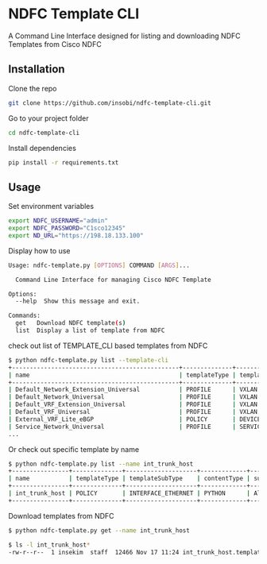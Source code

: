 # NDFC Template CLI
A Command Line Interface designed for listing and downloading NDFC Templates from Cisco NDFC

## Installation

Clone the repo
```bash
git clone https://github.com/insobi/ndfc-template-cli.git
```
Go to your project folder
```bash
cd ndfc-template-cli
```

Install dependencies
```bash
pip install -r requirements.txt
```

## Usage

Set environment variables
```bash
export NDFC_USERNAME="admin"
export NDFC_PASSWORD="C1sco12345"
export ND_URL="https://198.18.133.100"
```

Display how to use
```bash
Usage: ndfc-template.py [OPTIONS] COMMAND [ARGS]...

  Command Line Interface for managing Cisco NDFC Template

Options:
  --help  Show this message and exit.

Commands:
  get   Download NDFC template(s)
  list  Display a list of template from NDFC
```

check out list of TEMPLATE_CLI based templates from NDFC
```bash
$ python ndfc-template.py list --template-cli
+-----------------------------------------------+--------------+---------------------------+--------------+-------------------------------------------+
| name                                          | templateType | templateSubType           | contentType  | supportedPlatforms                        |
+-----------------------------------------------+--------------+---------------------------+--------------+-------------------------------------------+
| Default_Network_Extension_Universal           | PROFILE      | VXLAN                     | TEMPLATE_CLI | All                                       |
| Default_Network_Universal                     | PROFILE      | VXLAN                     | TEMPLATE_CLI | All                                       |
| Default_VRF_Extension_Universal               | PROFILE      | VXLAN                     | TEMPLATE_CLI | All                                       |
| Default_VRF_Universal                         | PROFILE      | VXLAN                     | TEMPLATE_CLI | All                                       |
| External_VRF_Lite_eBGP                        | POLICY       | DEVICE                    | TEMPLATE_CLI | All                                       |
| Service_Network_Universal                     | PROFILE      | SERVICE                   | TEMPLATE_CLI | N9K                                       |
...

```

Or check out specific template by name
```bash
$ python ndfc-template.py list --name int_trunk_host
+----------------+--------------+--------------------+-------------+--------------------+
| name           | templateType | templateSubType    | contentType | supportedPlatforms |
+----------------+--------------+--------------------+-------------+--------------------+
| int_trunk_host | POLICY       | INTERFACE_ETHERNET | PYTHON      | All                |
+----------------+--------------+--------------------+-------------+--------------------+
```

Download templates from NDFC
```bash
$ python ndfc-template.py get --name int_trunk_host

$ ls -l int_trunk_host*
-rw-r--r--  1 insekim  staff  12466 Nov 17 11:24 int_trunk_host.template
```
